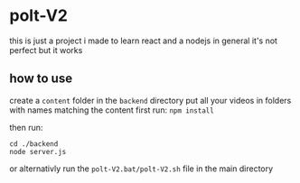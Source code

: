 # polt-V2

this is just a project i made to learn react and a nodejs in general
it's not perfect but it works

## how to use

create a `content` folder in the `backend` directory
put all your videos in folders with names matching the content
first run:
`npm install`

then run: 
```
cd ./backend
node server.js
```

or alternativly run the `polt-V2.bat/polt-V2.sh` file in the main directory


